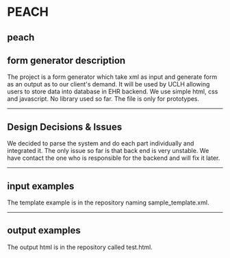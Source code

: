 # PEACH
peach 
----------------------
form generator description
----------------------
The project is a form generator which take xml as input and generate form as an output as to our client's demand. It will be used by UCLH allowing users to store data into database in EHR backend.
We use simple html, css and javascript. No library used so far. 
The file is only for prototypes.

-------------------------
Design Decisions & Issues
-------------------------
We decided to parse the system and do each part individually and integrated it.
The only issue so far is that back end is very unstable. We have contact the one who is responsible for the backend and will fix it later.

-----------------------
input examples
-----------------------
The template example is in the repository naming sample_template.xml.

-----------------------
output examples
-----------------------
The output html is in the repository called test.html.
